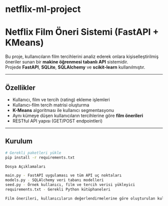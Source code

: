 # netflix-ml-project

#  Netflix Film Öneri Sistemi (FastAPI + KMeans)

Bu proje, kullanıcıların film tercihlerini analiz ederek onlara kişiselleştirilmiş öneriler sunan bir **makine öğrenmesi tabanlı API** sistemidir.  
Projede **FastAPI**, **SQLite**, **SQLAlchemy** ve **scikit-learn** kullanılmıştır.

---

##  Özellikler

- Kullanıcı, film ve tercih (rating) ekleme işlemleri  
- Kullanıcı-film tercih matrisi oluşturma  
- **K-Means** algoritması ile kullanıcı segmentasyonu  
- Aynı kümeye düşen kullanıcıların tercihlerine göre **film önerileri**  
- RESTful API yapısı (GET/POST endpointleri)  

---

##  Kurulum

```bash
# Gerekli paketleri yükle
pip install -r requirements.txt

Dosya Açıklamaları

main.py	- FastAPI uygulaması ve tüm API uç noktaları
models.py -	SQLAlchemy veri tabanı modelleri
seed.py - Örnek kullanıcı, film ve tercih verisi yükleyici
requirements.txt - Gerekli Python kütüphaneleri

Film önerileri, kullanıcıların değerlendirmelerine göre oluşturulan kullanıcı-film matrisinden, K-Means Kümeleme algoritması ile hesaplanır. Aynı kümeye düşen kullanıcıların beğendiği filmler öneri olarak sunulur.
